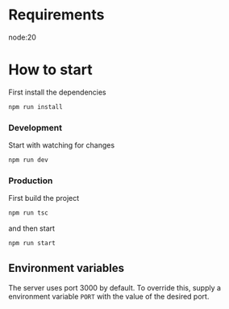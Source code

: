 # Requirements
node:20

# How to start
First install the dependencies
```sh
npm run install
```

### Development
Start with watching for changes
```sh
npm run dev
```

### Production
First build the project
```sh
npm run tsc
```
and then start
```sh
npm run start
```
## Environment variables
The server uses port 3000 by default. To override this, supply a environment variable `PORT` with the value of the desired port.